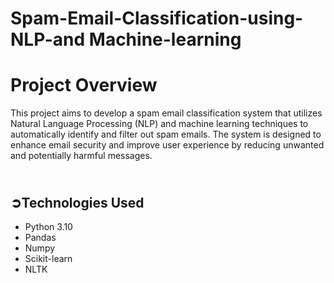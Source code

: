 # Spam-Email-Classification-using-NLP-and Machine-learning

<h1>Project Overview</h1>
<p>This project aims to develop a spam email classification system that utilizes Natural Language Processing (NLP) and machine learning techniques to automatically identify and filter out spam emails. The system is designed to enhance email security and improve user experience by reducing unwanted and potentially harmful messages.</p>


## <br>**➲Technologies Used**

* Python 3.10
* Pandas 
* Numpy
* Scikit-learn
* NLTK


